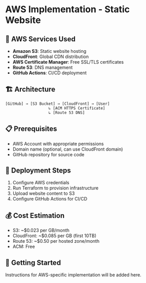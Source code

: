 # AWS Implementation - Static Website

## 🎯 AWS Services Used
- **Amazon S3**: Static website hosting
- **CloudFront**: Global CDN distribution
- **AWS Certificate Manager**: Free SSL/TLS certificates
- **Route 53**: DNS management
- **GitHub Actions**: CI/CD deployment

## 🏗️ Architecture
```plaintext
[GitHub] → [S3 Bucket] → [CloudFront] → [User]
                   ↳ [ACM HTTPS Certificate]
                   ↳ [Route 53 DNS]
```

## 📋 Prerequisites
- AWS Account with appropriate permissions
- Domain name (optional, can use CloudFront domain)
- GitHub repository for source code

## 🚀 Deployment Steps
1. Configure AWS credentials
2. Run Terraform to provision infrastructure
3. Upload website content to S3
4. Configure GitHub Actions for CI/CD

## 💰 Cost Estimation
- S3: ~$0.023 per GB/month
- CloudFront: ~$0.085 per GB (first 10TB)
- Route 53: ~$0.50 per hosted zone/month
- ACM: Free

## 🔧 Getting Started
Instructions for AWS-specific implementation will be added here.